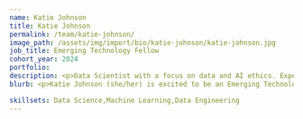 ```yaml
---
name: Katie Johnson
title: Katie Johnson
permalink: /team/katie-johnson/
image_path: /assets/img/import/bio/katie-johnson/katie-johnson.jpg
job_title: Emerging Technology Fellow
cohort_year: 2024
portfolio:
description: <p>Data Scientist with a focus on data and AI ethics. Experience working on energy efficiency analytics, IoT and machine learning sonification at startups and large tech companies.</p>
blurb: <p>Katie Johnson (she/her) is excited to be an Emerging Technology Fellow on the xD team. She has worked in data-driven roles for 14 years, first as a UX researcher and now in data science. Katie is passionate about creating data-driven solutions for the public interest.</p><p>Before the Census Bureau, Katie founded Mirror Labs, a venture dedicated to fostering empathy through machine learning and text-to-music translation, which earned recognition in Microsoft's Startup Accelerator Program. At Recurve Analytics, she led Market Access reporting for the California Public Utilities Commission and developed pipelines for a pioneering study on heat pump installations for grid electrification. Katie holds a B.A. in Environmental Science from Mills College and a Certificate in Data Science from Galvanize.</p>

skillsets: Data Science,Machine Learning,Data Engineering
---
```

